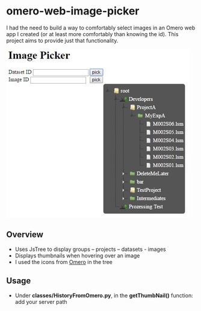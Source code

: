 # omero-web-image-picker

I had the need to build a way to comfortably select images in an Omero web app I created (or at least more comfortably than knowing the id). This project aims to provide just that functionality.

![alt text](https://raw.githubusercontent.com/FrankT1983/omero-web-image-picker/master/exampleImage.JPG)

## Overview

* Uses JsTree to display groups – projects – datasets - images
* Displays thumbnails when hovering over an image
* I used the icons from [Omero](https://github.com/openmicroscopy/openmicroscopy) in the tree

## Usage

* Under **classes/HistoryFromOmero.py**, in the **getThumbNail()** function: add your server path
